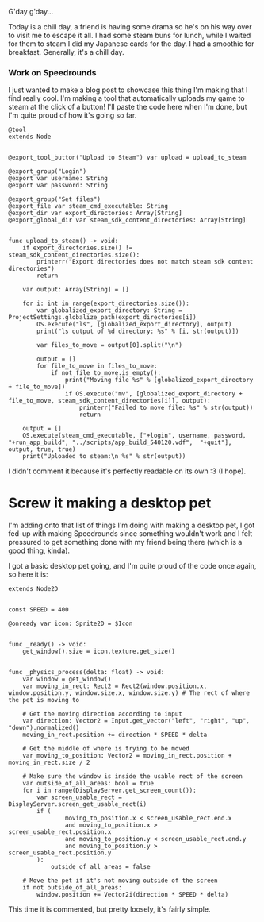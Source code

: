 G'day g'day...

Today is a chill day, a friend is having some drama so he's on his way over to visit me to escape it all. I had some steam buns for lunch, while I waited for them to steam I did my Japanese cards for the day. I had a smoothie for breakfast. Generally, it's a chill day. 

### Work on Speedrounds
I just wanted to make a blog post to showcase this thing I'm making that I find really cool. I'm making a tool that automatically uploads my game to steam at the click of a button! I'll paste the code here when I'm done, but I'm quite proud of how it's going so far.

```gdscript
@tool
extends Node


@export_tool_button("Upload to Steam") var upload = upload_to_steam

@export_group("Login")
@export var username: String
@export var password: String

@export_group("Set files")
@export_file var steam_cmd_executable: String
@export_dir var export_directories: Array[String]
@export_global_dir var steam_sdk_content_directories: Array[String]


func upload_to_steam() -> void:
	if export_directories.size() != steam_sdk_content_directories.size():
		printerr("Export directories does not match steam sdk content directories")
		return
	
	var output: Array[String] = []
	
	for i: int in range(export_directories.size()):
		var globalized_export_directory: String = ProjectSettings.globalize_path(export_directories[i])
		OS.execute("ls", [globalized_export_directory], output)
		print("ls output of %d directory: %s" % [i, str(output)])
		
		var files_to_move = output[0].split("\n")
		
		output = []
		for file_to_move in files_to_move:
			if not file_to_move.is_empty():
				print("Moving file %s" % [globalized_export_directory + file_to_move])
				if OS.execute("mv", [globalized_export_directory + file_to_move, steam_sdk_content_directories[i]], output):
					printerr("Failed to move file: %s" % str(output))
					return
	
	output = []
	OS.execute(steam_cmd_executable, ["+login", username, password, "+run_app_build", "../scripts/app_build_540120.vdf",  "+quit"], output, true, true)
	print("Uploaded to steam:\n %s" % str(output))
```

I didn't comment it because it's perfectly readable on its own :3 (I hope).

# Screw it making a desktop pet
I'm adding onto that list of things I'm doing with making a desktop pet, I got fed-up with making Speedrounds since something wouldn't work and I felt pressured to get something done with my friend being there (which is a good thing, kinda).

I got a basic desktop pet going, and I'm quite proud of the code once again, so here it is:
```gdscript
extends Node2D


const SPEED = 400

@onready var icon: Sprite2D = $Icon


func _ready() -> void:
	get_window().size = icon.texture.get_size()


func _physics_process(delta: float) -> void:
	var window = get_window()
	var moving_in_rect: Rect2 = Rect2(window.position.x, window.position.y, window.size.x, window.size.y) # The rect of where the pet is moving to
	
	# Get the moving direction according to input
	var direction: Vector2 = Input.get_vector("left", "right", "up", "down").normalized()
	moving_in_rect.position += direction * SPEED * delta
	
	# Get the middle of where is trying to be moved
	var moving_to_position: Vector2 = moving_in_rect.position + moving_in_rect.size / 2 
	
	# Make sure the window is inside the usable rect of the screen
	var outside_of_all_areas: bool = true
	for i in range(DisplayServer.get_screen_count()):
		var screen_usable_rect = DisplayServer.screen_get_usable_rect(i)
		if (
				moving_to_position.x < screen_usable_rect.end.x 
				and moving_to_position.x > screen_usable_rect.position.x 
				and moving_to_position.y < screen_usable_rect.end.y 
				and moving_to_position.y > screen_usable_rect.position.y
		):
			outside_of_all_areas = false
	
	# Move the pet if it's not moving outside of the screen
	if not outside_of_all_areas:
		window.position += Vector2i(direction * SPEED * delta)
```

This time it is commented, but pretty loosely, it's fairly simple.

